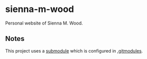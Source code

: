 # sienna-m-wood

Personal website of Sienna M. Wood.

## Notes

This project uses a [submodule](https://git-scm.com/book/en/v2/Git-Tools-Submodules)
which is configured in [.gitmodules](.gitmodules).
